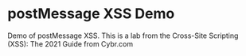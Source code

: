 # postMessage XSS Demo
 Demo of postMessage XSS. This is a lab from the Cross-Site Scripting (XSS): The 2021 Guide from Cybr.com
